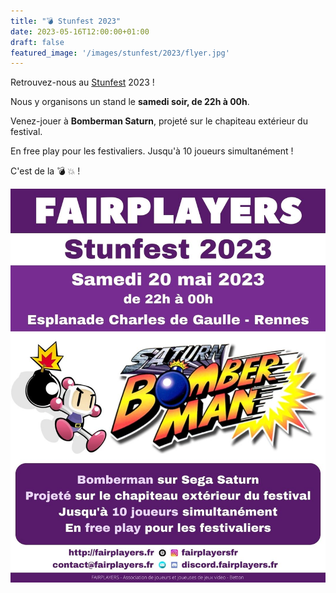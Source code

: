```yaml
---
title: "💣 Stunfest 2023"
date: 2023-05-16T12:00:00+01:00
draft: false
featured_image: '/images/stunfest/2023/flyer.jpg'
---
```


Retrouvez-nous au [Stunfest](https://www.stunfest.com) 2023 !

Nous y organisons un stand le **samedi soir, de 22h à 00h**.

Venez-jouer à **Bomberman Saturn**, projeté sur le chapiteau extérieur du festival.

En free play pour les festivaliers. Jusqu'à 10 joueurs simultanément !

C'est de la 💣 💥 !

![Affiche](/images/stunfest/2023/flyer.jpg)
